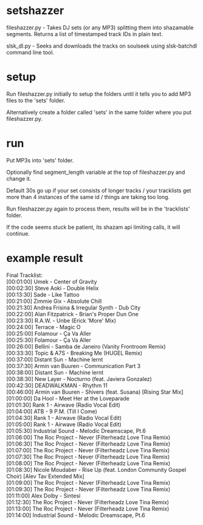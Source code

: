 # setshazzer

fileshazzer.py - Takes DJ sets (or any MP3) splitting them into shazamable segments. Returns a list of timestamped track IDs in plain text.

slsk_dl.py - Seeks and downloads the tracks on soulseek using slsk-batchdl command line tool.



# setup

Run fileshazzer.py initially to setup the folders until it tells you to add MP3 files to the 'sets' folder.

Alternatively create a folder called 'sets' in the same folder where you put fileshazzer.py.


# run

Put MP3s into 'sets' folder.

  Optionally find segment_length variable at the top of fileshazzer.py and change it.
  
  Default 30s go up if your set consists of longer tracks / your tracklists get more than 4 instances of the same id / things are taking too long.

Run fileshazzer.py again to process them, results will be in the 'tracklists' folder.

  If the code seems stuck be patient, its shazam api limiting calls, it will continue.


# example result

Final Tracklist:<br>
[00:01:00] Umek - Center of Gravity<br>
[00:02:30] Steve Aoki - Double Helix<br>
[00:13:30] Sade - Like Tattoo<br>
[00:21:00] Zimmie Gix - Absolute Chill<br>
[00:21:30] Andrea Frisina & Irregular Synth - Dub City<br>
[00:22:00] Alan Fitzpatrick - Brian's Proper Dun One<br>
[00:23:30] R.A.W. - Unbe (Erick 'More' Mix)<br>
[00:24:00] Terrace - Magic O<br>
[00:25:00] Folamour - Ça Va Aller<br>
[00:25:30] Folamour - Ça Va Aller<br>
[00:26:00] Bellini - Samba de Janeiro (Vanity Frontroom Remix)<br>
[00:33:30] Topic & A7S - Breaking Me (HUGEL Remix)<br>
[00:37:00] Distant Sun - Machine lernt<br>
[00:37:30] Armin van Buuren - Communication Part 3<br>
[00:38:00] Distant Sun - Machine lernt<br>
[00:38:30] New Layer - Nocturno (feat. Javiera Gonzalez)<br>
[00:42:30] DEADWALKMAN - Rhythm 11<br>
[00:46:00] Armin van Buuren - Shivers (feat. Susana) [Rising Star Mix]<br>
[01:00:00] Da Hool - Meet Her at the Loveparade<br>
[01:01:30] Rank 1 - Airwave (Radio Vocal Edit)<br>
[01:04:00] ATB - 9 P.M. (Till I Come)<br>
[01:04:30] Rank 1 - Airwave (Radio Vocal Edit)<br>
[01:05:00] Rank 1 - Airwave (Radio Vocal Edit)<br>
[01:05:30] Industrial Sound - Melodic Dreamscape, Pt.6<br>
[01:06:00] The Roc Project - Never (Filterheadz Love Tina Remix)<br>
[01:06:30] The Roc Project - Never (Filterheadz Love Tina Remix)<br>
[01:07:00] The Roc Project - Never (Filterheadz Love Tina Remix)<br>
[01:07:30] The Roc Project - Never (Filterheadz Love Tina Remix)<br>
[01:08:00] The Roc Project - Never (Filterheadz Love Tina Remix)<br>
[01:08:30] Nicole Moudaber - Rise Up (feat. London Community Gospel Choir) [Alev Tav Extended Mix]<br>
[01:09:00] The Roc Project - Never (Filterheadz Love Tina Remix)<br>
[01:09:30] The Roc Project - Never (Filterheadz Love Tina Remix)<br>
[01:11:00] Alex Dolby - Sintesi<br>
[01:12:30] The Roc Project - Never (Filterheadz Love Tina Remix)<br>
[01:13:00] The Roc Project - Never (Filterheadz Love Tina Remix)<br>
[01:14:00] Industrial Sound - Melodic Dreamscape, Pt.6



